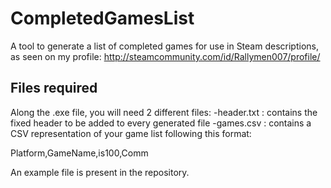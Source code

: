 # CompletedGamesList
A tool to generate a list of completed games for use in Steam descriptions, as seen on my profile: http://steamcommunity.com/id/Rallymen007/profile/

## Files required
Along the .exe file, you will need 2 different files:
-header.txt : contains the fixed header to be added to every generated file
-games.csv : contains a CSV representation of your game list following this format:

Platform,GameName,is100,Comm

An example file is present in the repository.
